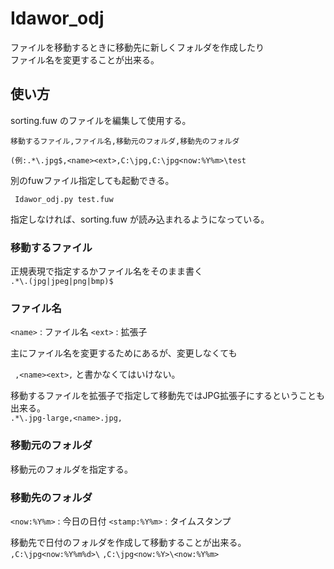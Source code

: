 # Idawor_odj
ファイルを移動するときに移動先に新しくフォルダを作成したり  
ファイル名を変更することが出来る。  

## 使い方
sorting.fuw のファイルを編集して使用する。  

`` 移動するファイル,ファイル名,移動元のフォルダ,移動先のフォルダ  ``

``` (例:.*\.jpg$,<name><ext>,C:\jpg,C:\jpg<now:%Y%m>\test ```



別のfuwファイル指定しても起動できる。  

`` Idawor_odj.py test.fuw``

指定しなければ、sorting.fuw が読み込まれるようになっている。



### 移動するファイル
正規表現で指定するかファイル名をそのまま書く  
``` .*\.(jpg|jpeg|png|bmp)$ ```

### ファイル名
`` <name> ``       :  ファイル名
`` <ext> ``       :  拡張子

主にファイル名を変更するためにあるが、変更しなくても

`` ,<name><ext>,`` と書かなくてはいけない。



移動するファイルを拡張子で指定して移動先ではJPG拡張子にするということも出来る。  
`` .*\.jpg-large,<name>.jpg, ``



### 移動元のフォルダ

移動元のフォルダを指定する。



### 移動先のフォルダ

`` <now:%Y%m> ``   :  今日の日付
`` <stamp:%Y%m> `` :  タイムスタンプ



移動先で日付のフォルダを作成して移動することが出来る。
`` ,C:\jpg<now:%Y%m%d>\ ``
`` ,C:\jpg<now:%Y>\<now:%Y%m> ``

